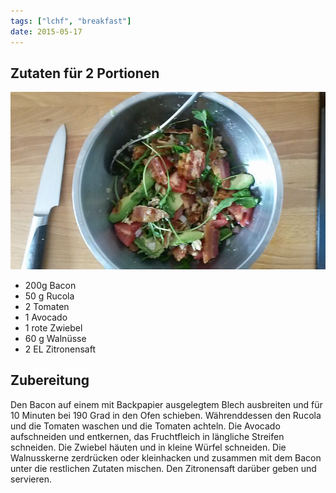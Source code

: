 ```yaml
---
tags: ["lchf", "breakfast"]
date: 2015-05-17
---
```


## Zutaten für 2 Portionen
![](../uploads/avocadosalat-mit-bacon-und-walnuessen.jpg)

- 200g  Bacon
- 50 g  Rucola
- 2     Tomaten
- 1     Avocado
- 1     rote Zwiebel
- 60 g  Walnüsse
- 2 EL  Zitronensaft

## Zubereitung
Den Bacon auf einem mit Backpapier ausgelegtem Blech ausbreiten und für 10 Minuten bei 190 Grad in den Ofen schieben.
Währenddessen den Rucola und die Tomaten waschen und die Tomaten achteln. Die Avocado aufschneiden und entkernen, das Fruchtfleich in längliche Streifen schneiden. Die Zwiebel häuten und in kleine Würfel schneiden. Die Walnusskerne zerdrücken oder kleinhacken und zusammen mit dem Bacon unter die restlichen Zutaten mischen.
Den Zitronensaft darüber geben und servieren.
